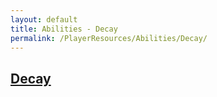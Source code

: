 ```yaml
---
layout: default
title: Abilities - Decay
permalink: /PlayerResources/Abilities/Decay/
---
```

## [Decay](#Decay)
